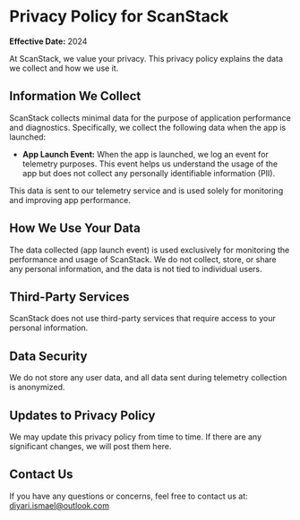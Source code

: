 # Privacy Policy for ScanStack

**Effective Date:** 2024

At ScanStack, we value your privacy. This privacy policy explains the data we collect and how we use it.

## Information We Collect

ScanStack collects minimal data for the purpose of application performance and diagnostics. Specifically, we collect the following data when the app is launched:

- **App Launch Event:** When the app is launched, we log an event for telemetry purposes. This event helps us understand the usage of the app but does not collect any personally identifiable information (PII).

This data is sent to our telemetry service and is used solely for monitoring and improving app performance.

## How We Use Your Data

The data collected (app launch event) is used exclusively for monitoring the performance and usage of ScanStack. We do not collect, store, or share any personal information, and the data is not tied to individual users.

## Third-Party Services

ScanStack does not use third-party services that require access to your personal information.

## Data Security

We do not store any user data, and all data sent during telemetry collection is anonymized.

## Updates to Privacy Policy

We may update this privacy policy from time to time. If there are any significant changes, we will post them here.

## Contact Us

If you have any questions or concerns, feel free to contact us at: diyari.ismael@outlook.com
